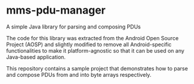 # mms-pdu-manager
A simple Java library for parsing and composing PDUs

The code for this library was extracted from the Android Open Source Project (AOSP) and slightly modified to remove all Android-specific functionalities to make it platform-agnostic so that it can be used on any Java-based application.

This repository contains a sample project that demonstrates how to parse and compose PDUs from and into byte arrays respectively.
